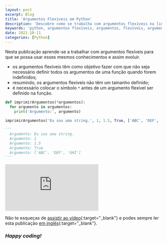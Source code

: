 ```yaml
---
layout: post
excerpt: Blog
title: 'Argumentos Flexíveis em Python'
description: 'Descobre como se trabalha com argumentos flexíveis na linguagem de programação Python. Obtém respostas às tuas dúvidas com a teoria e os exemplos apresentados.'
keywords: 'python, argumentos flexíveis, argumentos, flexíveis, argumento, publicação'
date: 2021-10-11
categories: [Python]
---
```


Nesta publicação aprende-se a trabalhar com argumentos flexíveis para que se possa usar esses mesmos conhecimentos e assim evoluir.

- os argumentos flexíveis têm como objetivo fazer com que não seja necessário definir todos os argumentos de uma função quando forem indefinidos;
- resumindo, os argumentos flexíveis não têm um tamanho definido;
- é necessário colocar o símbolo `*` antes de um argumento flexível ser definido na função.

```python
def imprimirArgumentos(*argumentos):
  for argumento in argumentos:
    print('Argumento:', argumento)

imprimirArgumentos('Eu sou uma string.', 1, 1.5, True, ['ABC', 'DEF', 'GHI'])

'''
  Argumento: Eu sou uma string.
  Argumento: 1
  Argumento: 1.5
  Argumento: True
  Argumento: ['ABC', 'DEF', 'GHI']
'''
```

<div class="video-container">
  <iframe src="https://www.youtube.com/embed/LhcLdqNjvpc" frameborder="0" allowfullscreen></iframe>
</div>

Não te esqueças de [assistir ao vídeo](https://youtu.be/LhcLdqNjvpc){:target="\_blank"} e podes sempre ler esta publicação [em inglês](https://nelsonsilvadev.com/blog/flexible-arguments-in-python/){:target="\_blank"}.

### _Happy coding!_
